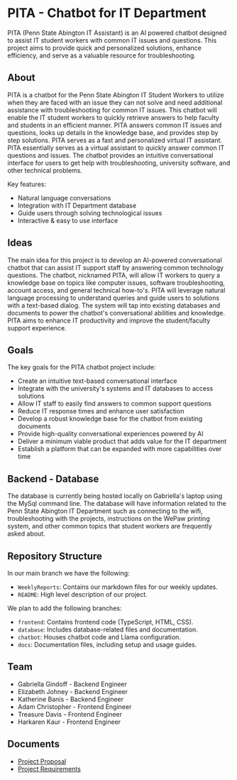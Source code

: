 # PITA - Chatbot for IT Department

PITA (Penn State Abington IT Assistant) is an AI powered chatbot designed to assist IT student workers with common IT issues and questions. This project aims to provide quick and personalized solutions, enhance efficiency, and serve as a valuable resource for troubleshooting.


## About

PITA is a chatbot for the Penn State Abington IT Student Workers to utilize when they are faced with an issue they can not solve and need additional assistance with troubleshooting for common IT issues. This chatbot will enable the IT student workers to quickly retrieve answers to help faculty and students in an efficient manner. PITA answers common IT issues and questions, looks up details in the knowledge base, and provides step by step solutions. PITA serves as a fast and personalized virtual IT assistant. PITA essentially serves as a virtual assistant to quickly answer common IT questions and issues. The chatbot provides an intuitive conversational interface for users to get help with troubleshooting, university software, and other technical problems.

Key features:

- Natural language conversations
- Integration with IT Department database 
- Guide users through solving technological issues
- Interactive & easy to use interface


## Ideas

The main idea for this project is to develop an AI-powered conversational chatbot that can assist IT support staff by answering common technology questions. The chatbot, nicknamed PITA, will allow IT workers to query a knowledge base on topics like computer issues, software troubleshooting, account access, and general technical how-to's. PITA will leverage natural language processing to understand queries and guide users to solutions with a text-based dialog. The system will tap into existing databases and documents to power the chatbot's conversational abilities and knowledge. PITA aims to enhance IT productivity and improve the student/faculty support experience.


## Goals

The key goals for the PITA chatbot project include:

- Create an intuitive text-based conversational interface
- Integrate with the university's systems and IT databases to access solutions
- Allow IT staff to easily find answers to common support questions
- Reduce IT response times and enhance user satisfaction
- Develop a robust knowledge base for the chatbot from existing documents
- Provide high-quality conversational experiences powered by AI
- Deliver a minimum viable product that adds value for the IT department
- Establish a platform that can be expanded with more capabilities over time


## Backend - Database

The database is currently being hosted locally on Gabriella's laptop using the MySql command line. The database will have information related to the Penn State Abington IT Department such as connecting to the wifi, troubleshooting with the projects, instructions on the WePaw printing system, and other common topics that student workers are frequently asked about. 

## Repository Structure

In our main branch we have the following:
- `WeeklyReports`: Contains our markdown files for our weekly updates.
- `README`: High level description of our project.
  
We plan to add the following branches:
- `frontend`: Contains frontend code (TypeScript, HTML, CSS).
- `database`: Includes database-related files and documentation.
- `chatbot`: Houses chatbot code and Llama configuration.
- `docs`: Documentation files, including setup and usage guides.

## Team

- Gabriella Gindoff - Backend Engineer
- Elizabeth Johney - Backend Engineer
- Katherine Banis - Backend Engineer
- Adam Christopher - Frontend Engineer
- Treasure Davis - Frontend Engineer
- Harkaren Kaur - Frontend Engineer


## Documents

- [Project Proposal](https://docs.google.com/document/d/12Ix8yVL_Sy4ETD6KdvfhsMaz7Z_PPJoAvykygz-MwUA/edit)
- [Project Requirements](https://docs.google.com/document/d/147LFp_p5uQFZJzLmJBxlh29JN7Pi4uCfpUV91k1qhw8/edit)
